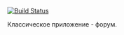[![Build Status](https://app.travis-ci.com/rmk1409/job4j_forum.svg?branch=master)](https://app.travis-ci.com/rmk1409/job4j_forum)

Классическое приложение - форум.
